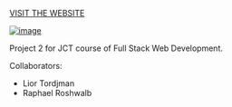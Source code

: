[VISIT THE WEBSITE](https://lior-tor.github.io/JCT-FSWD-Project2/login.html)

[![image](https://github.com/user-attachments/assets/1d7f4018-8801-43a0-8341-5fbff95833a0)](https://lior-tor.github.io/JCT-FSWD-Project2/login.html)

Project 2 for JCT course of Full Stack Web Development.

Collaborators:

- Lior Tordjman
- Raphael Roshwalb

